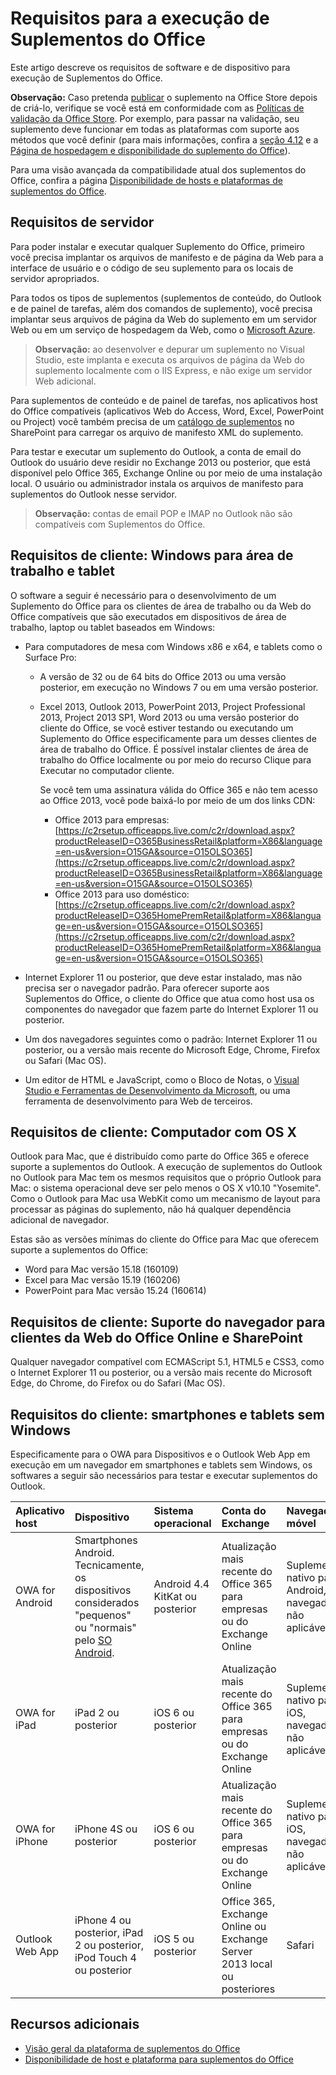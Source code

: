 
# <a name="requirements-for-running-office-add-ins"></a>Requisitos para a execução de Suplementos do Office


Este artigo descreve os requisitos de software e de dispositivo para execução de Suplementos do Office.

>
  **Observação:** Caso pretenda [publicar](../publish/publish.md) o suplemento na Office Store depois de criá-lo, verifique se você está em conformidade com as [Políticas de validação da Office Store](https://msdn.microsoft.com/en-us/library/jj220035.aspx). Por exemplo, para passar na validação, seu suplemento deve funcionar em todas as plataformas com suporte aos métodos que você definir (para mais informações, confira a [seção 4.12](https://msdn.microsoft.com/en-us/library/jj220035.aspx#Anchor_3) e a [Página de hospedagem e disponibilidade do suplemento do Office](https://dev.office.com/add-in-availability)).

Para uma visão avançada da compatibilidade atual dos suplementos do Office, confira a página [Disponibilidade de hosts e plataformas de suplementos do Office](http://dev.office.com/add-in-availability).

## <a name="server-requirements"></a>Requisitos de servidor

Para poder instalar e executar qualquer Suplemento do Office, primeiro você precisa implantar os arquivos de manifesto e de página da Web para a interface de usuário e o código de seu suplemento para os locais de servidor apropriados.

Para todos os tipos de suplementos (suplementos de conteúdo, do Outlook e de painel de tarefas, além dos comandos de suplemento), você precisa implantar seus arquivos de página da Web do suplemento em um servidor Web ou em um serviço de hospedagem da Web, como o [Microsoft Azure](../publish/host-an-office-add-in-on-microsoft-azure.md).


 >**Observação:**   ao desenvolver e depurar um suplemento no Visual Studio, este implanta e executa os arquivos de página da Web do suplemento localmente com o IIS Express, e não exige um servidor Web adicional. 

Para suplementos de conteúdo e de painel de tarefas, nos aplicativos host do Office compatíveis (aplicativos Web do Access, Word, Excel, PowerPoint ou Project) você também precisa de um [catálogo de suplementos](../publish/publish-task-pane-and-content-add-ins-to-an-add-in-catalog.md) no SharePoint para carregar os arquivo de manifesto XML do suplemento.

Para testar e executar um suplemento do Outlook, a conta de email do Outlook do usuário deve residir no Exchange 2013 ou posterior, que está disponível pelo Office 365, Exchange Online ou por meio de uma instalação local. O usuário ou administrador instala os arquivos de manifesto para suplementos do Outlook nesse servidor.

 >**Observação:**   contas de email POP e IMAP no Outlook não são compatíveis com Suplementos do Office.




## <a name="client-requirements-windows-desktop-and-tablet"></a>Requisitos de cliente: Windows para área de trabalho e tablet

O software a seguir é necessário para o desenvolvimento de um Suplemento do Office para os clientes de área de trabalho ou da Web do Office compatíveis que são executados em dispositivos de área de trabalho, laptop ou tablet baseados em Windows:


- Para computadores de mesa com Windows x86 e x64, e tablets como o Surface Pro:
    - A versão de 32 ou de 64 bits do Office 2013 ou uma versão posterior, em execução no Windows 7 ou em uma versão posterior.
    - Excel 2013, Outlook 2013, PowerPoint 2013, Project Professional 2013, Project 2013 SP1, Word 2013 ou uma versão posterior do cliente do Office, se você estiver testando ou executando um Suplemento do Office especificamente para um desses clientes de área de trabalho do Office. É possível instalar clientes de área de trabalho do Office localmente ou por meio do recurso Clique para Executar no computador cliente.
    
        Se você tem uma assinatura válida do Office 365 e não tem acesso ao Office 2013, você pode baixá-lo por meio de um dos links CDN:
        
        - Office 2013 para empresas: [https://c2rsetup.officeapps.live.com/c2r/download.aspx?productReleaseID=O365BusinessRetail&platform=X86&language=en-us&version=O15GA&source=O15OLSO365](https://c2rsetup.officeapps.live.com/c2r/download.aspx?productReleaseID=O365BusinessRetail&platform=X86&language=en-us&version=O15GA&source=O15OLSO365) 
        - Office 2013 para uso doméstico: [https://c2rsetup.officeapps.live.com/c2r/download.aspx?productReleaseID=O365HomePremRetail&platform=X86&language=en-us&version=O15GA&source=O15OLSO365](https://c2rsetup.officeapps.live.com/c2r/download.aspx?productReleaseID=O365HomePremRetail&platform=X86&language=en-us&version=O15GA&source=O15OLSO365) 

- Internet Explorer 11 ou posterior, que deve estar instalado, mas não precisa ser o navegador padrão. Para oferecer suporte aos Suplementos do Office, o cliente do Office que atua como host usa os componentes do navegador que fazem parte do Internet Explorer 11 ou posterior.
- Um dos navegadores seguintes como o padrão: Internet Explorer 11 ou posterior, ou a versão mais recente do Microsoft Edge, Chrome, Firefox ou Safari (Mac OS).
- Um editor de HTML e JavaScript, como o Bloco de Notas, o [Visual Studio e Ferramentas de Desenvolvimento da Microsoft](https://www.visualstudio.com/features/office-tools-vs), ou uma ferramenta de desenvolvimento para Web de terceiros.

## <a name="client-requirements-os-x-desktop"></a>Requisitos de cliente: Computador com OS X

Outlook para Mac, que é distribuído como parte do Office 365 e oferece suporte a suplementos do Outlook. A execução de suplementos do Outlook no Outlook para Mac tem os mesmos requisitos que o próprio Outlook para Mac: o sistema operacional deve ser pelo menos o OS X v10.10 "Yosemite". Como o Outlook para Mac usa WebKit como um mecanismo de layout para processar as páginas do suplemento, não há qualquer dependência adicional de navegador.

Estas são as versões mínimas do cliente do Office para Mac que oferecem suporte a suplementos do Office:

- Word para Mac versão 15.18 (160109) 
- Excel para Mac versão 15.19 (160206) 
- PowerPoint para Mac versão 15.24 (160614)

## <a name="client-requirements-browser-support-for-office-online-web-clients-and-sharepoint"></a>Requisitos de cliente: Suporte do navegador para clientes da Web do Office Online e SharePoint

Qualquer navegador compatível com ECMAScript 5.1, HTML5 e CSS3, como o Internet Explorer 11 ou posterior, ou a versão mais recente do Microsoft Edge, do Chrome, do Firefox ou do Safari (Mac OS).


## <a name="client-requirements-non-windows-smartphone-and-tablet"></a>Requisitos do cliente: smartphones e tablets sem Windows

Especificamente para o OWA para Dispositivos e o Outlook Web App em execução em um navegador em smartphones e tablets sem Windows, os softwares a seguir são necessários para testar e executar suplementos do Outlook.


| Aplicativo host | Dispositivo | Sistema operacional | Conta do Exchange | Navegador móvel |
|:-----|:-----|:-----|:-----|:-----|
|OWA for Android|Smartphones Android. Tecnicamente, os dispositivos considerados "pequenos" ou "normais" pelo [SO Android](https://developer.android.com/guide/practices/screens_support.html).|Android 4.4 KitKat ou posterior|Atualização mais recente do Office 365 para empresas ou do Exchange Online|Suplemento nativo para Android, navegador não aplicável|
|OWA for iPad|iPad 2 ou posterior|iOS 6 ou posterior|Atualização mais recente do Office 365 para empresas ou do Exchange Online|Suplemento nativo para iOS, navegador não aplicável|
|OWA for iPhone|iPhone 4S ou posterior|iOS 6 ou posterior|Atualização mais recente do Office 365 para empresas ou do Exchange Online|Suplemento nativo para iOS, navegador não aplicável|
|Outlook Web App|iPhone 4 ou posterior, iPad 2 ou posterior, iPod Touch 4 ou posterior|iOS 5 ou posterior|Office 365, Exchange Online ou Exchange Server 2013 local ou posteriores|Safari|


## <a name="additional-resources"></a>Recursos adicionais

- [Visão geral da plataforma de suplementos do Office](../../docs/overview/office-add-ins.md)
- [Disponibilidade de host e plataforma para suplementos do Office](http://dev.office.com/add-in-availability)

